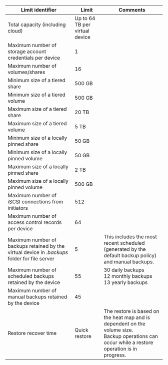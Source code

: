 
| **Limit identifier**                                                                          | **Limit**     | **Comments**                                                                                                                                                     |
|-----------------------------------------------------------------------------------------------|---------------|------------------------------------------------------------------------------------------------------------------------------------------------------------------|
| Total capacity (including cloud) | Up to 64 TB per virtual device |
| Maximum number of storage account credentials per device                                      | 1             |                                                                                                                                                                  |
| Maximum number of volumes/shares                                                              | 16            |                                                                                                                                                                  |
| Minimum size of a tiered share                                                           | 500 GB        |                                                                                                                                                                  |
| Minimum size of a tiered volume                                                          | 500 GB        |                                                                                                                                                                  |
| Maximum size of a tiered share                                                         | 20 TB         |                                                                                                                                                                  |
| Maximum size of a tiered volume                                                         | 5 TB         |                                                                                                                                                                  |
| Minimum size of a locally pinned share                                                 | 50 GB         |                                                                                                                                                                  |
| Minimum size of a locally pinned volume                                                 | 50 GB         |                                                                                                                                                                  |
| Maximum size of a locally pinned share                                                 | 2 TB          |                                                                                                                                                                  |
| Maximum size of a locally pinned volume                                                 | 500 GB          |                                                                                                                                                                  |
| Maximum number of iSCSI connections from initiators                                           | 512           |                                                                                                                                                                  |
| Maximum number of access control records per device                                           | 64            |                                                                                                                                                                  |
| Maximum number of backups retained by the virtual device in *.backups* folder for file server | 5             | This includes the most recent scheduled (generated by the default backup policy) and manual backups.                                                             |
| Maximum number of scheduled backups retained by the device                                              | 55 | 30 daily backups<br>12 monthly backups<br>13 yearly backups                                                                                                                                                 |
| Maximum number of manual backups retained by the device | 45 | |
| Restore recover time                                                                          | Quick restore | The restore is based on the heat map and is dependent on the volume size.<br>Backup operations can occur while a restore operation is in progress.                                                                                            |

